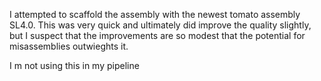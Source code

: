 I attempted to scaffold the assembly with the newest tomato assembly SL4.0. This was very quick and ultimately did improve the quality slightly, but I suspect that the improvements are so modest that the potential for misassemblies outwieghts it.

I m not using this in my pipeline
